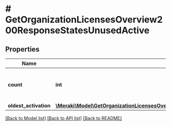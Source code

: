 # # GetOrganizationLicensesOverview200ResponseStatesUnusedActive

## Properties

Name | Type | Description | Notes
------------ | ------------- | ------------- | -------------
**count** | **int** | The number of unused, active licenses | [optional]
**oldest_activation** | [**\Meraki\Model\GetOrganizationLicensesOverview200ResponseStatesUnusedActiveOldestActivation**](GetOrganizationLicensesOverview200ResponseStatesUnusedActiveOldestActivation.md) |  | [optional]

[[Back to Model list]](../../README.md#models) [[Back to API list]](../../README.md#endpoints) [[Back to README]](../../README.md)
